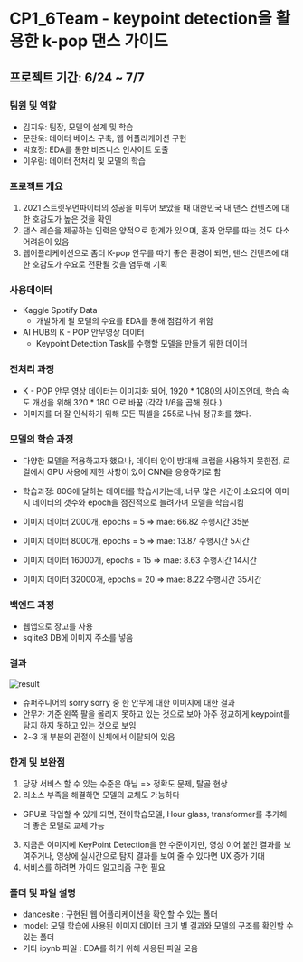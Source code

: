 # CP1_6Team - keypoint detection을 활용한 k-pop 댄스 가이드

## 프로젝트 기간: 6/24 ~ 7/7
### 팀원 및 역할

- 김지우: 팀장, 모델의 설계 및 학습
- 문찬욱: 데이터 베이스 구축, 웹 어플리케이션 구현
- 박효정: EDA를 통한 비즈니스 인사이트 도출
- 이우림: 데이터 전처리 및 모델의 학습

### 프로젝트 개요
1. 2021 스트릿우먼파이터의 성공을 미루어 보았을 때 대한민국 내 댄스 컨텐츠에 대한 호감도가 높은 것을 확인
2. 댄스 레슨을 제공하는 인력은 양적으로 한계가 있으며, 혼자 안무를 따는 것도 다소 어려움이 있음
3. 웹어플리케이션으로 좀더 K-pop 안무를 따기 좋은 환경이 되면, 댄스 컨텐츠에 대한 호감도가 수요로 전환될 것을 염두해 기획

### 사용데이터 
- Kaggle Spotify Data
  - 개발하게 될 모델의 수요를 EDA를 통해 점검하기 위함 
- AI HUB의 K - POP 안무영상 데이터
  - Keypoint Detection Task를 수행할 모델을 만들기 위한 데이터 
  
  
 ### 전처리 과정
 - K - POP 안무 영상 데이터는 이미지화 되어, 1920 * 1080의 사이즈인데, 학습 속도 개선을 위해 320 * 180 으로 바꿈 (각각 1/6을 곱해 줬다.)
 - 이미지를 더 잘 인식하기 위해 모든 픽셀을 255로 나눠 정규화를 했다.
 
 ### 모델의 학습 과정 
 - 다양한 모델을 적용하고자 했으나, 데이터 양이 방대해 코랩을 사용하지 못한점, 로컬에서 GPU 사용에 제한 사항이 있어 CNN을 응용하기로 함
 
 - 학습과정: 80G에 달하는 데이터를 학습시키는데, 너무 많은 시간이 소요되어 이미지 데이터의 갯수와 epoch을 점진적으로 늘려가며 모델을 학습시킴
  - 이미지 데이터 2000개, epochs = 5 => mae: 66.82 수행시간 35분
  - 이미지 데이터 8000개, epochs = 5 => mae: 13.87 수행시간 5시간
  - 이미지 데이터 16000개, epochs = 15 => mae: 8.63 수행시간 14시간
  - 이미지 데이터 32000개, epochs = 20 => mae: 8.22 수행시간 35시간
 
 ### 백엔드 과정
 - 웹앱으로 장고를 사용
 - sqlite3 DB에 이미지 주소를 넣음
 
 ### 결과
 ![result](https://user-images.githubusercontent.com/95577538/186096962-d7b5f53e-de0e-4a00-a454-226ee62d3a1b.jpg)
 
 - 슈퍼주니어의 sorry sorry 중 한 안무에 대한 이미지에 대한 결과
 - 안무가 기준 왼쪽 팔을 올리지 못하고 있는 것으로 보아 아주 정교하게 keypoint를 탐지 하지 못하고 있는 것으로 보임
 - 2~3 개 부분의 관절이 신체에서 이탈되어 있음

 
 ### 한계 및 보완점
 1. 당장 서비스 할 수 있는 수준은 아님 => 정확도 문제, 탈골 현상
 2. 리소스 부족을 해결하면 모델의 교체도 가능하다
  - GPU로 작업할 수 있게 되면, 전이학습모델, Hour glass, transformer를 추가해 더 좋은 모델로 교체 가능
 3. 지금은 이미지에 KeyPoint Detection을 한 수준이지만, 영상 이어 붙인 결과를 보여주거나, 영상에 실시간으로 탐지 결과를 보여 줄 수 있다면 UX 증가 기대 
 4. 서비스를 하려면 가이드 알고리즘 구현 필요
 
 ### 폴더 및 파일 설명
 - dancesite : 구현된 웹 어플리케이션을 확인할 수 있는 폴더
 - model: 모델 학습에 사용된 이미지 데이터 크기 별 결과와 모델의 구조를 확인할 수 있는 폴더 
 - 기타 ipynb 파일 : EDA를 하기 위해 사용된 파일 모음
